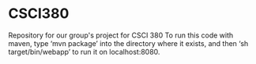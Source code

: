 # CSCI380
Repository for our group's project for CSCI 380
To run this code with maven, type ‘mvn package’ into the directory where it exists,
and then ‘sh target/bin/webapp’ to run it on localhost:8080.
